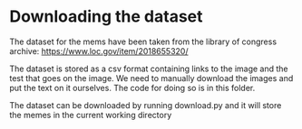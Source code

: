 # Downloading the dataset 

The dataset for the mems have been taken from the library of congress archive: https://www.loc.gov/item/2018655320/

The dataset is stored as a csv format containing links to the image and the test that goes on the image. We need to manually download the images and put the text on it ourselves. The code for doing so is in this folder.

The dataset can be downloaded by running download.py and it will store the memes in the current working directory


